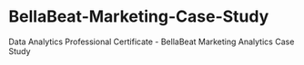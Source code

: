# BellaBeat-Marketing-Case-Study
Data Analytics Professional Certificate - BellaBeat Marketing Analytics Case Study
